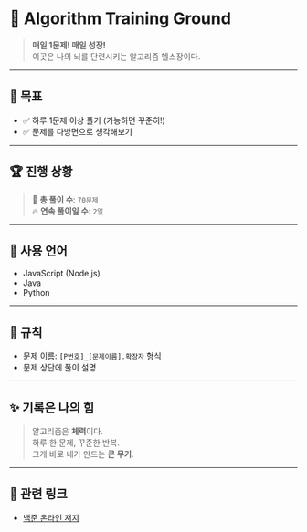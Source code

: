 # 🧠 Algorithm Training Ground

> **매일 1문제! 매일 성장!**  
> 이곳은 나의 뇌를 단련시키는 알고리즘 헬스장이다.

---

## 📌 목표

- ✅ 하루 1문제 이상 풀기 (가능하면 꾸준히!)
- ✅ 문제를 다방면으로 생각해보기

---

## 🏆 진행 상황

> 🧩 **총 풀이 수**: `70문제`  
> 🔥 **연속 풀이일 수**: `2일`

---

## 🧰 사용 언어

- JavaScript (Node.js)
- Java
- Python

---

## 📖 규칙

- 문제 이름: `[P번호]_[문제이름].확장자` 형식
- 문제 상단에 풀이 설명

---

## ✨ 기록은 나의 힘

> 알고리즘은 **체력**이다.  
> 하루 한 문제, 꾸준한 반복.  
> 그게 바로 내가 만드는 **큰 무기**.

---

## 📎 관련 링크

- [백준 온라인 저지](https://www.acmicpc.net/)
